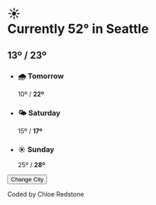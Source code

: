 <!DOCTYPE html>
<html lang="en">
  <head>
    <meta charset="UTF-8" />
    <meta name="viewport" content="width=device-width, initial-scale=1.0" />
  </head>
  <body cz-shortcut-listen="true">
    <h1>☀ <br />Currently 52° in Seattle</h1>
    <h2>
      13º /
      <strong> 23º </strong>
    </h2>
    <ul>
      <li>
        <h3>🌧 Tomorrow</h3>
        <p>
          10º /
          <strong>22º</strong>
        </p>
      </li>
      <li>
        <h3>🌤 Saturday</h3>
        <p>15º / <strong>17º</strong></p>
      </li>
      <li>
        <h3>☀ Sunday</h3>
        <p>25º / <strong>28º</strong></p>
      </li>
    </ul>
    <button>Change City</button>
    <p>Coded by Chloe Redstone</p>
  </body>
</html>
